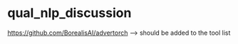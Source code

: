 # qual_nlp_discussion
https://github.com/BorealisAI/advertorch  --> should be added to the tool list
